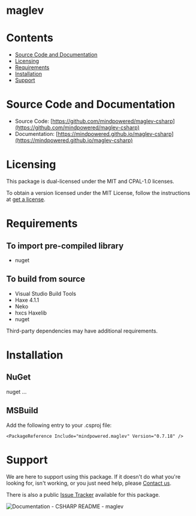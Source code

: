 
maglev
======

Contents
========

* [Source Code and Documentation](#source-code-and-documentation)
* [Licensing](#licensing)
* [Requirements](#requirements)
* [Installation](#installation)
* [Support](#support)

# Source Code and Documentation
- Source Code: [https://github.com/mindpowered/maglev-csharp](https://github.com/mindpowered/maglev-csharp)
- Documentation: [https://mindpowered.github.io/maglev-csharp](https://mindpowered.github.io/maglev-csharp)

# Licensing
This package is dual-licensed under the MIT and CPAL-1.0 licenses.

To obtain a version licensed under the MIT License, follow the instructions at [get a license][purchase].

# Requirements
## To import pre-compiled library
- nuget

## To build from source
- Visual Studio Build Tools
- Haxe 4.1.1
- Neko
- hxcs Haxelib
- nuget


Third-party dependencies may have additional requirements.

# Installation
## NuGet

nuget ...

## MSBuild

Add the following entry to your .csproj file:

```
<PackageReference Include="mindpowered.maglev" Version="0.7.18" />
```


# Support
We are here to support using this package. If it doesn't do what you're looking for, isn't working, or you just need help, please [Contact us][contact].

There is also a public [Issue Tracker][bugs] available for this package.
  
  
![Documentation - CSHARP README - maglev](https://www.google-analytics.com/collect?v=1&tid=UA-178768904-1&cid=555&aip=1&t=event&ec=Documentation&ea=CSHARP+README&el=maglev)


[bugs]: https://github.com/mindpowered/maglev-csharp/issues
[contact]: https://mindpowered.dev/support.html?ref=maglev-csharp/
[licensing]: https://mindpowered.dev/?ref=maglev-csharp
[purchase]: https://mindpowered.dev/purchase/maglev-csharp
